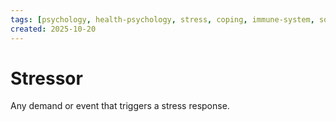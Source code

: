 ```yaml
---
tags: [psychology, health-psychology, stress, coping, immune-system, social-support, personality]
created: 2025-10-20
---
```

# Stressor

Any demand or event that triggers a stress response.
